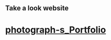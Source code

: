 ## Take a look website
# [photograph-s_Portfolio](https://smdancho.github.io/photograph-s_Portfolio/dist/index.html)
